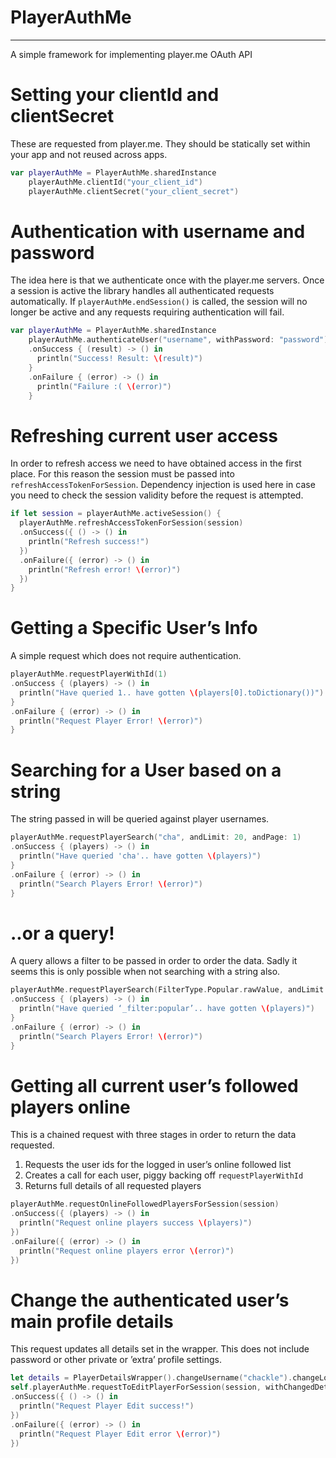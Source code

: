 # PlayerAuthMe
___
A simple framework for implementing player.me OAuth API

# Setting your clientId and clientSecret
These are requested from player.me. They should be statically set within your app and not reused across apps.
```swift
var playerAuthMe = PlayerAuthMe.sharedInstance
    playerAuthMe.clientId("your_client_id")
    playerAuthMe.clientSecret("your_client_secret")
```

# Authentication with username and password
The idea here is that we authenticate once with the player.me servers. Once a session is active the library handles all authenticated requests automatically. If `playerAuthMe.endSession()` is called, the session will no longer be active and any requests requiring authentication will fail.
```swift
var playerAuthMe = PlayerAuthMe.sharedInstance
    playerAuthMe.authenticateUser("username", withPassword: "password")
    .onSuccess { (result) -> () in
      println("Success! Result: \(result)")
    }
    .onFailure { (error) -> () in
      println("Failure :( \(error)")
    }
```

# Refreshing current user access
In order to refresh access we need to have obtained access in the first place. For this reason the session must be passed into `refreshAccessTokenForSession`. Dependency injection is used here in case you need to check the session validity before the request is attempted.
```swift
if let session = playerAuthMe.activeSession() {
  playerAuthMe.refreshAccessTokenForSession(session)
  .onSuccess({ () -> () in
    println("Refresh success!")
  })
  .onFailure({ (error) -> () in
    println("Refresh error! \(error)")
  })
}
```

# Getting a Specific User’s Info
A simple request which does not require authentication.
```swift
playerAuthMe.requestPlayerWithId(1)
.onSuccess { (players) -> () in
  println("Have queried 1.. have gotten \(players[0].toDictionary())")
}
.onFailure { (error) -> () in
  println("Request Player Error! \(error)")
}
```

# Searching for a User based on a string
The string passed in will be queried against player usernames.
```swift
playerAuthMe.requestPlayerSearch("cha", andLimit: 20, andPage: 1)
.onSuccess { (players) -> () in
  println("Have queried 'cha'.. have gotten \(players)")
}
.onFailure { (error) -> () in
  println("Search Players Error! \(error)")
}
```

# ..or a query!
A query allows a filter to be passed in order to order the data. Sadly it seems this is only possible when not searching with a string also.
```swift
playerAuthMe.requestPlayerSearch(FilterType.Popular.rawValue, andLimit: 20, andPage: 1)
.onSuccess { (players) -> () in
  println("Have queried ‘_filter:popular’.. have gotten \(players)")
}
.onFailure { (error) -> () in
  println("Search Players Error! \(error)")
}
```

# Getting all current user’s followed players online
This is a chained request with three stages in order to return the data requested.

1. Requests the user ids for the logged in user’s online followed list
2. Creates a call for each user, piggy backing off `requestPlayerWithId`
3. Returns full details of all requested players

```swift
playerAuthMe.requestOnlineFollowedPlayersForSession(session)
.onSuccess({ (players) -> () in
  println("Request online players success \(players)")
})
.onFailure({ (error) -> () in
  println("Request online players error \(error)")
})
```

# Change the authenticated user’s main profile details
This request updates all details set in the wrapper. This does not include password or other private or ’extra’ profile settings.
```swift
let details = PlayerDetailsWrapper().changeUsername("chackle").changeLongDescription("Follow me, I'm awesome!").changeEmail("new_email@email.com").changeAccountType(AccountType.User)
self.playerAuthMe.requestToEditPlayerForSession(session, withChangedDetails:details)
.onSuccess({ () -> () in
  println("Request Player Edit success!")
})
.onFailure({ (error) -> () in
  println("Request Player Edit error \(error)")
})
```